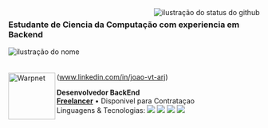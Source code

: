 <img align='right' src="https://github-readme-stats.vercel.app/api?username=JoaoVtArj&show_icons=true&title_color=FFFFFF&text_color=FFFFFF&icon_color=FFFFFF&bg_color=4682B4&cache_seconds=2300" alt="ilustração do status do github">

### Estudante de Ciencia da Computação com experiencia em Backend

<img src="https://img.shields.io/static/v1?label=Perfil&message=Joao Vitor&color=f8efd4&style=for-the-badge&logo=GitHub" alt="ilustração do nome"><br>
<br> <br>
<img align="left" height="94px" width="94px" alt="Warpnet" src="https://static.vecteezy.com/system/resources/previews/000/572/931/original/vector-check-mark-icon.jpg"/>(www.linkedin.com/in/joao-vt-arj)

**Desenvolvedor BackEnd** \
[**Freelancer**](www.linkedin.com/in/joao-vt-arj) • Disponivel para Contrataçao \
Linguagens & Tecnologias: <img src="https://img.shields.io/badge/Java-ED8B00?style=for-the-badge&logo=java&logoColor=white"> <img src="https://img.shields.io/badge/Spring-6DB33F?style=for-the-badge&logo=spring&logoColor=white">
<img src="https://img.shields.io/badge/MySQL-00000F?style=for-the-badge&logo=mysql&logoColor=white">
<img src="https://img.shields.io/badge/Linux-FCC624?style=for-the-badge&logo=linux&logoColor=black">
<br/>
